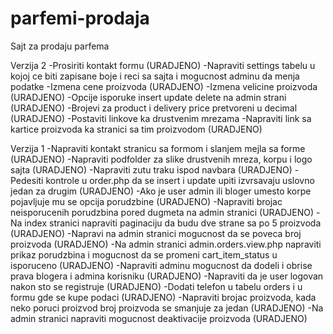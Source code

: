 # parfemi-prodaja
Sajt za prodaju parfema


Verzija 2
-Prosiriti kontakt formu (URADJENO)
-Napraviti settings tabelu u kojoj ce biti zapisane boje i reci sa sajta i mogucnost adminu da menja podatke
-Izmena cene proizvoda (URADJENO)
-Izmena velicine proizvoda (URADJENO)
-Opcije isporuke insert update delete na admin strani (URADJENO)
-Brojevi za product i delivery price pretvoreni u decimal (URADJENO)
-Postaviti linkove ka drustvenim mrezama
-Napraviti link sa kartice proizvoda ka stranici sa tim proizvodom (URADJENO)


Verzija 1
-Napraviti kontakt stranicu sa formom i slanjem mejla sa forme (URADJENO)
-Napraviti podfolder za slike drustvenih mreza, korpu i logo sajta (URADJENO)
-Napraviti zutu traku ispod navbara (URADJENO)
-Pedesiti kontrole u order.php da se insert i update upiti izvrsavaju uslovno jedan za drugim (URADJENO) 
-Ako je user admin ili bloger umesto korpe pojavljuje mu se opcija porudzbine (URADJENO)
-Napraviti brojac neisporucenih porudzbina pored dugmeta na admin stranici (URADJENO)
-Na index stranici napraviti paginaciju da budu dve strane sa po 5 proizvoda (URADJENO)
-Napravi na admin stranici mogucnost da se poveca broj proizvoda (URADJENO)
-Na admin stranici admin.orders.view.php napraviti prikaz porudzbina i mogucnost da se promeni cart_item_status u isporuceno (URADJENO)
-Napraviti adminu mogucnost da dodeli i obrise prava blogera i admina korisniku (URADJENO)
-Napraviti da je user logovan nakon sto se registruje (URADJENO)
-Dodati telefon u tabelu orders i u formu gde se kupe podaci (URADJENO)
-Napraviti brojac proizvoda, kada neko poruci proizvod broj proizvoda se smanjuje za jedan (URADJENO)
-Na admin stranici napraviti mogucnost deaktivacije proizvoda (URADJENO)